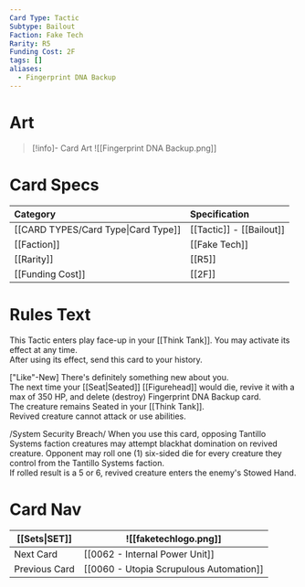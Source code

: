 ```yaml
---
Card Type: Tactic
Subtype: Bailout
Faction: Fake Tech
Rarity: R5
Funding Cost: 2F
tags: []
aliases:
  - Fingerprint DNA Backup
---
```

# Art

> [!info]- Card Art
> ![[Fingerprint DNA Backup.png]]

# Card Specs

| Category | Specification| 
| :--- | :--- |
| [[CARD TYPES/Card Type\|Card Type]] | [[Tactic]] - [[Bailout]] |  
| [[Faction]] | [[Fake Tech]] |  
| [[Rarity]] | [[R5]] | 
| [[Funding Cost]] | [[2F]] |  

# Rules Text  

This Tactic enters play face-up in your [[Think Tank]]. You may activate its effect at any time.  
After using its effect, send this card to your history.  

["Like"-New] There's definitely something new about you.  
The next time your [[Seat|Seated]] [[Figurehead]] would die, revive it with a max of 350 HP, and delete (destroy) Fingerprint DNA Backup card.   
The creature remains Seated in your [[Think Tank]].  
Revived creature cannot attack or use abilities.  

/System Security Breach/ When you use this card, opposing Tantillo Systems faction creatures may attempt blackhat domination on revived creature. 
Opponent may roll one (1) six-sided die for every creature they control from the Tantillo Systems faction.  
If rolled result is a 5 or 6, revived creature enters the enemy's Stowed Hand.  


# Card Nav

| [[Sets\|SET]]           | ![[faketechlogo.png]]          |
| ------------- | ------------------------------ |
| Next Card     | [[0062 - Internal Power Unit]] |
| Previous Card | [[0060 - Utopia Scrupulous Automation]]         |

